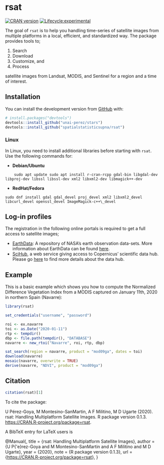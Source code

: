 
# rsat

<!-- badges: start -->

[![CRAN
version](https://www.r-pkg.org/badges/version/rsat)](https://cran.r-project.org/web/packages/rsat/)
[![Lifecycle:experimental](https://img.shields.io/badge/lifecycle-experimental-orange.svg)](https://www.tidyverse.org/lifecycle/#experimental)

<!-- badges: end -->

The goal of `rsat` is to help you handling time-series of satellite
images from multiple platforms in a local, efficient, and standardized
way. The package provides tools to;

1.  Search
2.  Download
3.  Customize, and
4.  Process

satellite images from Landsat, MODIS, and Sentinel for a region and a
time of interest.

## Installation

You can install the development version from
[GitHub](https://github.com/) with:

``` r
# install.packages("devtools")
devtools::install_github("unai-perez/stars")
devtools::install_github("spatialstatisticsupna/rsat")
```

### Linux

In Linux, you need to install additional libraries before starting with
`rsat`. Use the following commands for:

-   **Debian/Ubuntu**

<!-- -->

        sudo apt update sudo apt install r-cran-rcpp gdal-bin libgdal-dev libproj-dev libssl libssl-dev xml2 libxml2-dev libmagick++-dev

-   **RedHat/Fedora**

<!-- -->

    sudo dnf install gdal gdal_devel proj_devel xml2 libxml2_devel libcurl_devel openssl_devel ImageMagick-c++\_devel

## Log-in profiles

The registration in the following online portals is required to get a
full access to satellite images;

-   [EarthData](https://ers.cr.usgs.gov/register/): A repository of
    NASA’s earth observation data-sets. More information about EarthData
    can be found
    [here](https://earthdata.nasa.gov/earth-observation-data).
-   [SciHub](https://scihub.copernicus.eu/dhus/#/self-registration), a
    web service giving access to Copernicus’ scientific data hub. Please
    go [here](https://scihub.copernicus.eu/) to find more details about
    the data hub.

## Example

This is a basic example which shows you how to compute the Normalized
Difference Vegetation Index from a MODIS captured on January 11th, 2020
in northern Spain (Navarre):

``` r
library(rsat)

set_credentials("username", "password")

roi <- ex.navarre
toi <- as.Date("2020-01-11")
rtp <- tempdir()
dbp <- file.path(tempdir(), "DATABASE")
navarre <- new_rtoi("Navarre", roi, rtp, dbp)

sat_search(region = navarre, product = "mod09ga", dates = toi)
download(navarre)
mosaic(navarre, overwrite = TRUE)
derive(navarre, "NDVI", product = "mod09ga")
```

## Citation

``` r
citation(rsat)[1]
```

To cite the package:

U Pérez-Goya, M Montesino-SanMartin, A F Militino, M D Ugarte (2020).
rsat: Handling Multiplatform Satellite Images. R package version 0.1.3.
<https://CRAN.R-project.org/package=rsat>.

A BibTeX entry for LaTeX users is

@Manual{, title = {rsat: Handling Multiplatform Satellite Images},
author = {U P{'e}rez-Goya and M Montesino-SanMartin and A F Militino and
M D Ugarte}, year = {2020}, note = {R package version 0.1.3}, url =
{<https://CRAN.R-project.org/package=rsat>}, }

